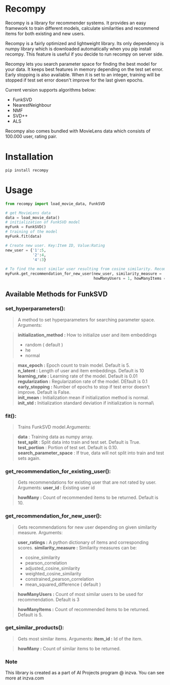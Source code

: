 # Recompy

Recompy is a library for recommender systems. It provides an easy framework to train different models, calculate similarities and recommend items for both existing and new users.

Recompy is a fairly optimized and lightweight library. Its only dependency is numpy library which is downloaded automatically when you pip install recompy. This feature is useful if you decide to run recompy on server side.

Recompy lets you search parameter space for finding the best model for your data. It keeps best features in memory depending on the test set error. Early stopping is also available. When it is set to an integer, training will be stopped if test set error doesn't improve for the last given epochs.  

Current version supports algorithms below:
* FunkSVD
* NearestNeighbour
* NMF
* SVD++
* ALS

Recompy also comes bundled with MovieLens data which consists of 100.000 user, rating pair.

# Installation
```shell
pip install recompy
```
# Usage

```python
from recompy import load_movie_data, FunkSVD

# get MovieLens data
data = load_movie_data()
# initialization of FunkSVD model
myFunk = FunkSVD()
# training of the model
myFunk.fit(data)

# Create new user. Key:Item ID, Value:Rating
new_user = {'1':5,
            '2':4,
            '4':3}
            
# To find the most similar user resulting from cosine similarity. Recommend 5 items using the most similar user 
myFunk.get_recommendation_for_new_user(new_user, similarity_measure = 'cosine_similarity', 
                                       howManyUsers = 1, howManyItems = 5)
```

## Available Methods for FunkSVD

 ### set_hyperparameters():

>A method to set hyperparameters for searching parameter space. Arguments:

>__initialization_method :__  How to initialize user and item embeddings
> * random ( default )
> * he
> * normal

> __max_epoch :__ Epoch count to train model. Default is 5.\
> __n_latent :__ Length of user and item embeddings. Default is 10\
> __learning_rate :__ Learning rate of the model. Default is 0.01\
> __regularization :__ Regularization rate of the model. DEfault is 0.1\
> __early_stopping :__ Number of epochs to stop if test error doesn't improve. Default is False.\
> __init_mean :__ Initialization mean if initialization method is normal.\
> __init_std :__ Initialization standard deviation if initialization is normal\


### fit():

>Trains FunkSVD model.Arguments:

> __data__ : Training data as numpy array.\
> __test_split__ : Split data into train and test set. Default is True.
> __test_portion__ : Portion of test set. Default is 0.10.
> __search_parameter_space__ : If true, data will not split into train and test sets again.  

### get_recommendation_for_existing_user():

>Gets recommendations for existing user that are not rated by user. Arguments:
> __user_id :__ Existing user id

> __howMany :__ Count of recommended items to be returned. Default is 10.

### get_recommendation_for_new_user(): 

>Gets recommendations for new user depending on given similarity measure. Arguments:

> __user_ratings :__ A python dictionary of items and corresponding scores.
> __similarity_measure :__ Similarity measures can be:
> * cosine_similarity
> * pearson_correlation
> * adjusted_cosine_similarity
> * weighted_cosine_similarity
> * constrained_pearson_correlation
> * mean_squared_difference ( default )

> __howManyUsers :__ Count of most similar users to be used for recommendation. Default is 3

> __howManyItems :__ Count of recommended items to be returned. Default is 5.

### get_similar_products():
>Gets most similar items. Arguments:
> __item_id :__ Id of the item.

> __howMany :__ Count of similar items to be returned.


### Note
This library is created as a part of AI Projects program @ inzva. You can see more at inzva.com
